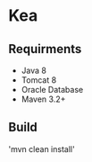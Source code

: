 # Kea
## Requirments
* Java 8
* Tomcat 8
* Oracle Database
* Maven 3.2+
## Build
'mvn clean install'
